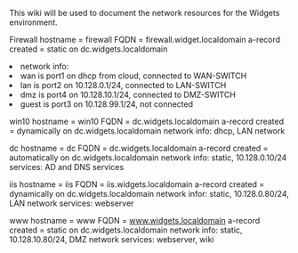 This wiki will be used to document the network resources for the Widgets environment.

<html>
 <style>
  nobullet {
   list-style-type:none;
   }
 </style>
<body>

Firewall 
hostname = firewall 
FQDN = firewall.widget.localdomain a-record created = static on dc.widgets.localdomain 
 <nobullet>
  <li>network info: </li>
  <li> wan is port1 on dhcp from cloud, connected to WAN-SWITCH </li> 
  <li> lan is port2 on 10.128.0.1/24, connected to LAN-SWITCH </li>  
  <li> dmz is port4 on 10.128.10.1/24, connected to DMZ-SWITCH </li> 
  <li> guest is port3 on 10.128.99.1/24,  not connected </li>
</nobullet>

win10 hostname = win10 FQDN = dc.widgets.localdomain a-record created = dynamically on dc.widgets.localdomain network info: dhcp, LAN network

dc hostname = dc FQDN = dc.widgets.localdomain a-record created = automatically on dc.widgets.localdomain network info: static, 10.128.0.10/24 services: AD and DNS services

iis hostname = iis FQDN = iis.widgets.localdomain a-record created = dynamically on dc.widgets.localdomain network infor: static, 10.128.0.80/24, LAN network services: webserver

www hostname = www FQDN = www.widgets.localdomain a-record created = static on dc.widgets.localdomain network info: static, 10.128.10.80/24, DMZ network services: webserver, wiki
</html>
<body>
